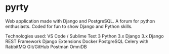 # pyrty
Web application made with Django and PostgreSQL. A forum for python enthusiasts.
Coded for fun to show Django and Python skills.

Technologies used:
VS Code / Sublime Text 3
Python 3.x
Django 3.x
Django REST Framework
Django Extensions
Docker
PostgreSQL
Celery with RabbitMQ
Git/GitHub
Postman
OmniDB
